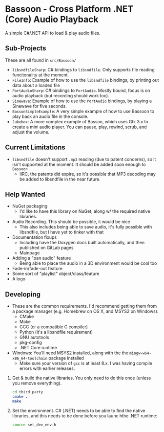 Bassoon - Cross Platform .NET (Core) Audio Playback
===================================================

A simple C#/.NET API to load & play audio files.



Sub-Projects
------------

These are all found in `src/Bassoon/`

- `libsndfileSharp`: C# bindings to `libsndfile`.  Only supports file reading
  funcitonality at the moment.
- `FileInfo`: Example of how to use the `libsndfile` bindings, by printing
  out data about a loaded file
- `PortAudioSharp`: C# bindings to `PortAudio`.  Mostly bound, focus is on audio
  playback (but recording should work too).
- `Sinewave`: Example of how to use the `PortAudio` bindings, by playing a
  Sinewave for five seconds.
- `BassonSimpleExample`: A very simple example of how to use Bassoon to play
  back an audio file in the console.
- `Jukebox`: A more complex example of Basson, which uses Gtk 3.x to create a
  mini audio player.  You can pause, play, rewind, scrub, and adjust the volume.



Current Limitations
-------------------

- `libsndfile` doesn't support `.mp3` reading (due to patent concerns), so it
  isn't supported at the moment.  It should be added soon enough to `Bassoon`
  - IIRC, the patents did expire, so it's possible that MP3 decoding may be added
    to libsndfile in the near future.



Help Wanted
-----------

- NuGet packaging
  - I'd like to have this library on NuGet, along w/ the required native libraries.
- Audio Recording. This should be possible, it would be nice
  - This also includes being able to save audio, it's fully possible with libsndfile,
    but I have yet to tinker with that
- Documentation fixups
  - Including have the Doxygen docs built automatically, and then published on GitLab pages
  - Mainpage
- Adding a "pan audio" feature
  - Being able to place the audio in a 3D environment would be cool too
- Fade-in/fade-out feature
- Some sort of "playlist" object/class/feature
- A logo


Developing
----------

- These are the common requirements.  I'd recommend getting them from a package manager (e.g. Homebrew on OS X, and
  MSYS2 on Windows):
  - CMake
  - Make
  - GCC (or a compatible C compiler)
  - Python (it's a libsndfile requirement)
  - GNU autotools
  - pkg-config
  - .NET Core runtime
- Windows: You'll need MSYS2 installed, along with the the `mingw-w64-x86_64-toolchain` package installed
  - Make sure your version of `gcc` is at least 8.x.  I was having compile errors with earlier releases.



1. Get & build the native libraries.  You only need to do this once (unless you
   remove everything).

   ```bash
   cd third_party
   cmake .
   make
   ```

2. Set the environment.  C# (.NET) needs to be able to find the native libraries, and this needs to be done
   before you launc hthe .NET runtime:

   ```bash
   source set_dev_env.h
   ```
